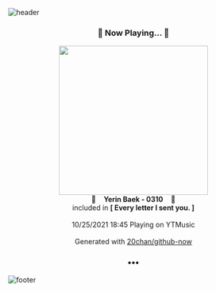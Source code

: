 ![header](https://capsule-render.vercel.app/api?type=wave&height=170&section=header&text=Hi.%20I'm%20SHIFT&fontColor=090707&fontAlignX=45&fontAlignY=65&fontSize=100)

<h3 align="center">🎵 Now Playing... 🎵</h3>
<p align="center">
  <a href="https://music.youtube.com/watch?v=lgjudfWgB24">
    <img width="300" src="https://lh3.googleusercontent.com/EA3OxN9nacCCCjtl6RGUYa1-OTVfJMf0KZLdqG7QNx7-3qkFyq-mHIHX3IHQ9G3TD-sjTkC8Kd6gWVWFnw">
  </a>
  <br>
  🎵&nbsp&nbsp&nbsp <b>Yerin Baek - 0310</b> &nbsp&nbsp&nbsp🎵
  <br>
  included in <b>[ Every letter I sent you. ]</b>
  
  <br />
  <br />
  10/25/2021 18:45 Playing on YTMusic
  <br />
  <br />
  Generated with <a href="https://github.com/20chan/github-now">20chan/github-now</a>
</p>

<h3 align="center">•••</h3>

![footer](https://capsule-render.vercel.app/api?type=wave&height=150&section=footer)
